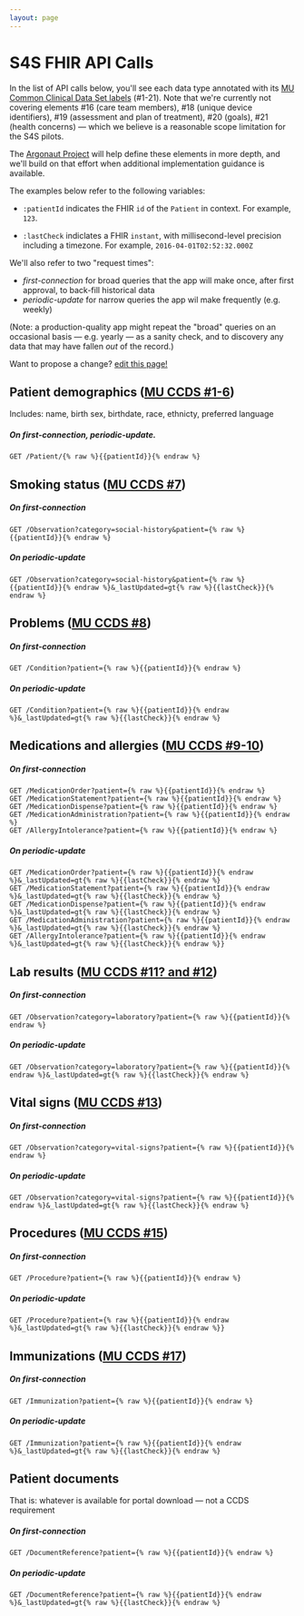 ```yaml
---
layout: page
---
```


# S4S FHIR API Calls

In the list of API calls below, you'll see each data type annotated with its [MU Common Clinical Data Set labels](https://www.healthit.gov/sites/default/files/2015Ed_CCG_CCDS.pdf) (#1-21). Note that we're currently not covering elements #16 (care team members), #18 (unique device identifiers), #19 (assessment and plan of treatment), #20 (goals), #21 (health concerns) — which we believe is a reasonable scope limitation for the S4S pilots.

The [Argonaut Project](http://argonautwiki.hl7.org/index.php?title=Main_Page) will help define these elements in more depth, and we'll build on that effort when additional implementation guidance is available.

The examples below refer to the following variables:

 * `:patientId` indicates the FHIR `id` of the `Patient` in context. For example, `123`.

 * `:lastCheck` indiclates a FHIR `instant`, with millisecond-level precision including a timezone. For example, `2016-04-01T02:52:32.000Z`

We'll also refer to two "request times":

 * *first-connection* for broad queries that the app will make once, after first approval, to back-fill historical data
 * *periodic-update* for narrow queries the app wil make frequently (e.g. weekly)

(Note: a production-quality app might repeat the "broad" queries on an occasional basis — e.g. yearly  — as a sanity check, and to discovery any data that may have fallen _out_ of the record.)

Want to propose a change?
[edit this page!](https://github.com/sync-for-science/sync-for-science.github.io/edit/master/api-calls/index.md)

## Patient demographics ([MU CCDS #1-6](https://www.healthit.gov/sites/default/files/2015Ed_CCG_CCDS.pdf))
Includes: name, birth sex, birthdate, race, ethnicty, preferred language

##### On *first-connection*, *periodic-update*.
    GET /Patient/{% raw %}{{patientId}}{% endraw %}

## Smoking status ([MU CCDS #7](https://www.healthit.gov/sites/default/files/2015Ed_CCG_CCDS.pdf))

##### On *first-connection*
    GET /Observation?category=social-history&patient={% raw %}{{patientId}}{% endraw %}

##### On *periodic-update*
    GET /Observation?category=social-history&patient={% raw %}{{patientId}}{% endraw %}&_lastUpdated=gt{% raw %}{{lastCheck}}{% endraw %}


## Problems ([MU CCDS #8](https://www.healthit.gov/sites/default/files/2015Ed_CCG_CCDS.pdf))

##### On *first-connection*
    GET /Condition?patient={% raw %}{{patientId}}{% endraw %}

##### On *periodic-update*
    GET /Condition?patient={% raw %}{{patientId}}{% endraw %}&_lastUpdated=gt{% raw %}{{lastCheck}}{% endraw %}


## Medications and allergies ([MU CCDS #9-10](https://www.healthit.gov/sites/default/files/2015Ed_CCG_CCDS.pdf))

##### On *first-connection*
    GET /MedicationOrder?patient={% raw %}{{patientId}}{% endraw %}
    GET /MedicationStatement?patient={% raw %}{{patientId}}{% endraw %}
    GET /MedicationDispense?patient={% raw %}{{patientId}}{% endraw %}
    GET /MedicationAdministration?patient={% raw %}{{patientId}}{% endraw %}
    GET /AllergyIntolerance?patient={% raw %}{{patientId}}{% endraw %}

##### On *periodic-update*
    GET /MedicationOrder?patient={% raw %}{{patientId}}{% endraw %}&_lastUpdated=gt{% raw %}{{lastCheck}}{% endraw %}
    GET /MedicationStatement?patient={% raw %}{{patientId}}{% endraw %}&_lastUpdated=gt{% raw %}{{lastCheck}}{% endraw %}
    GET /MedicationDispense?patient={% raw %}{{patientId}}{% endraw %}&_lastUpdated=gt{% raw %}{{lastCheck}}{% endraw %}
    GET /MedicationAdministration?patient={% raw %}{{patientId}}{% endraw %}&_lastUpdated=gt{% raw %}{{lastCheck}}{% endraw %}
    GET /AllergyIntolerance?patient={% raw %}{{patientId}}{% endraw %}&_lastUpdated=gt{% raw %}{{lastCheck}}{% endraw %}}


## Lab results ([MU CCDS #11? and #12](https://www.healthit.gov/sites/default/files/2015Ed_CCG_CCDS.pdf))

##### On *first-connection*
    GET /Observation?category=laboratory?patient={% raw %}{{patientId}}{% endraw %}

##### On *periodic-update*
    GET /Observation?category=laboratory?patient={% raw %}{{patientId}}{% endraw %}&_lastUpdated=gt{% raw %}{{lastCheck}}{% endraw %}

## Vital signs ([MU CCDS #13](https://www.healthit.gov/sites/default/files/2015Ed_CCG_CCDS.pdf))

##### On *first-connection*
    GET /Observation?category=vital-signs?patient={% raw %}{{patientId}}{% endraw %}

##### On *periodic-update*
    GET /Observation?category=vital-signs?patient={% raw %}{{patientId}}{% endraw %}&_lastUpdated=gt{% raw %}{{lastCheck}}{% endraw %}

## Procedures ([MU CCDS #15](https://www.healthit.gov/sites/default/files/2015Ed_CCG_CCDS.pdf))

##### On *first-connection*
    GET /Procedure?patient={% raw %}{{patientId}}{% endraw %}

##### On *periodic-update*
    GET /Procedure?patient={% raw %}{{patientId}}{% endraw %}&_lastUpdated=gt{% raw %}{{lastCheck}}{% endraw %}}

## Immunizations ([MU CCDS #17](https://www.healthit.gov/sites/default/files/2015Ed_CCG_CCDS.pdf))

##### On *first-connection*
    GET /Immunization?patient={% raw %}{{patientId}}{% endraw %}

##### On *periodic-update*
    GET /Immunization?patient={% raw %}{{patientId}}{% endraw %}&_lastUpdated=gt{% raw %}{{lastCheck}}{% endraw %}

## Patient documents

That is: whatever is available for portal download — not a CCDS requirement

##### On *first-connection*
    GET /DocumentReference?patient={% raw %}{{patientId}}{% endraw %}

##### On *periodic-update*
    GET /DocumentReference?patient={% raw %}{{patientId}}{% endraw %}&_lastUpdated=gt{% raw %}{{lastCheck}}{% endraw %}
